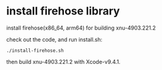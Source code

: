 # install firehose library
install firehose(x86_64, arm64) for building xnu-4903.221.2

check out the code, and run install.sh:

```
./install-firehose.sh
```

then build xnu-4903.221.2 with Xcode-v9.4.1.
